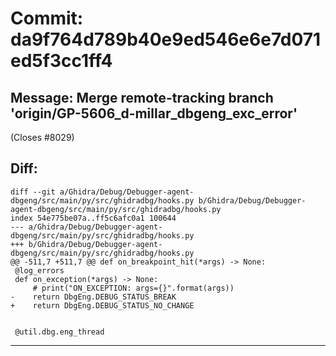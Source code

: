 # Commit: da9f764d789b40e9ed546e6e7d071ed5f3cc1ff4
## Message: Merge remote-tracking branch 'origin/GP-5606_d-millar_dbgeng_exc_error'
(Closes #8029)
## Diff:
```
diff --git a/Ghidra/Debug/Debugger-agent-dbgeng/src/main/py/src/ghidradbg/hooks.py b/Ghidra/Debug/Debugger-agent-dbgeng/src/main/py/src/ghidradbg/hooks.py
index 54e775be07a..ff5c6afc0a1 100644
--- a/Ghidra/Debug/Debugger-agent-dbgeng/src/main/py/src/ghidradbg/hooks.py
+++ b/Ghidra/Debug/Debugger-agent-dbgeng/src/main/py/src/ghidradbg/hooks.py
@@ -511,7 +511,7 @@ def on_breakpoint_hit(*args) -> None:
 @log_errors
 def on_exception(*args) -> None:
     # print("ON_EXCEPTION: args={}".format(args))
-    return DbgEng.DEBUG_STATUS_BREAK
+    return DbgEng.DEBUG_STATUS_NO_CHANGE
 
 
 @util.dbg.eng_thread
```
-----------------------------------
